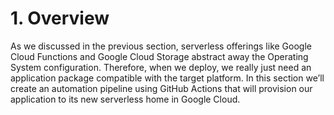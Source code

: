 # 1. Overview

As we discussed in the previous section, serverless offerings like Google Cloud Functions and Google Cloud Storage abstract away the Operating System configuration. Therefore, when we deploy, we really just need an application package compatible with the target platform. In this section we’ll create an automation pipeline using GitHub Actions that will provision our application to its new serverless home in Google Cloud. 